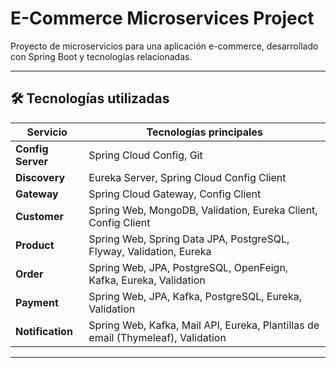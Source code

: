 ﻿# E-Commerce Microservices Project

Proyecto de microservicios para una aplicación e-commerce, desarrollado con Spring Boot y tecnologías relacionadas.

---

## 🛠️ Tecnologías utilizadas

| Servicio           | Tecnologías principales                                                                 |
|--------------------|------------------------------------------------------------------------------------------|
| **Config Server**   | Spring Cloud Config, Git                                                              |
| **Discovery**       | Eureka Server, Spring Cloud Config Client                                             |
| **Gateway**         | Spring Cloud Gateway, Config Client                                                   |
| **Customer**        | Spring Web, MongoDB, Validation, Eureka Client, Config Client                         |
| **Product**         | Spring Web, Spring Data JPA, PostgreSQL, Flyway, Validation, Eureka                    |
| **Order**           | Spring Web, JPA, PostgreSQL, OpenFeign, Kafka, Eureka, Validation                      |
| **Payment**         | Spring Web, JPA, Kafka, PostgreSQL, Eureka, Validation                                 |
| **Notification**    | Spring Web, Kafka, Mail API, Eureka, Plantillas de email (Thymeleaf), Validation       |
---

